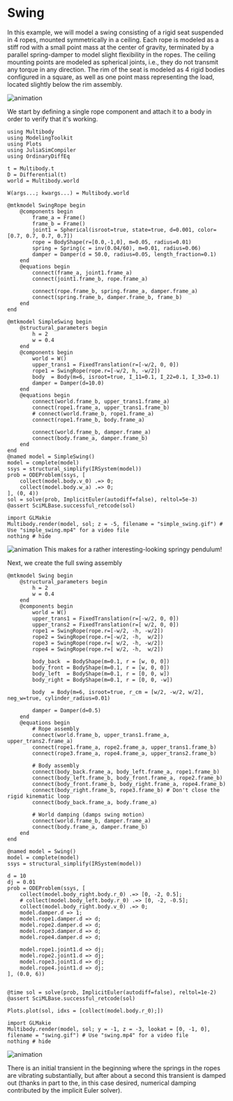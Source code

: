 # Swing

In this example, we will model a swing consisting of a rigid seat suspended in 4 ropes, mounted symmetrically in a ceiling. Each rope is modeled as a stiff rod with a small point mass at the center of gravity, terminated by a parallel spring-damper to model slight flexibility in the ropes. The ceiling mounting points are modeled as spherical joints, i.e., they do not transmit any torque in any direction. The rim of the seat is modeled as 4 rigid bodies configured in a square, as well as one point mass representing the load, located slightly below the rim assembly.

![animation](swing.gif)


We start by defining a single rope component and attach it to a body in order to verify that it's working.

```@example SWING
using Multibody
using ModelingToolkit
using Plots
using JuliaSimCompiler
using OrdinaryDiffEq

t = Multibody.t
D = Differential(t)
world = Multibody.world

W(args...; kwargs...) = Multibody.world

@mtkmodel SwingRope begin
    @components begin
        frame_a = Frame()
        frame_b = Frame()
        joint1 = Spherical(isroot=true, state=true, d=0.001, color=[0.7, 0.7, 0.7, 0.7])
        rope = BodyShape(r=[0.0,-1,0], m=0.05, radius=0.01)
        spring = Spring(c = inv(0.04/60), m=0.01, radius=0.06)
        damper = Damper(d = 50.0, radius=0.05, length_fraction=0.1)
    end
    @equations begin
        connect(frame_a, joint1.frame_a)
        connect(joint1.frame_b, rope.frame_a)

        connect(rope.frame_b, spring.frame_a, damper.frame_a)
        connect(spring.frame_b, damper.frame_b, frame_b)
    end
end

@mtkmodel SimpleSwing begin
    @structural_parameters begin
        h = 2
        w = 0.4
    end
    @components begin
        world = W()
        upper_trans1 = FixedTranslation(r=[-w/2, 0, 0])
        rope1 = SwingRope(rope.r=[-w/2, h, -w/2])
        body  = Body(m=6, isroot=true, I_11=0.1, I_22=0.1, I_33=0.1)
        damper = Damper(d=10.0)
    end
    @equations begin
        connect(world.frame_b, upper_trans1.frame_a)
        connect(rope1.frame_a, upper_trans1.frame_b)
        # connect(world.frame_b, rope1.frame_a)
        connect(rope1.frame_b, body.frame_a)
        
        connect(world.frame_b, damper.frame_a)
        connect(body.frame_a, damper.frame_b)
    end
end
@named model = SimpleSwing()
model = complete(model)
ssys = structural_simplify(IRSystem(model))
prob = ODEProblem(ssys, [
    collect(model.body.v_0) .=> 0;
    collect(model.body.w_a) .=> 0;
], (0, 4))
sol = solve(prob, ImplicitEuler(autodiff=false), reltol=5e-3)
@assert SciMLBase.successful_retcode(sol)
```

```@example SWING
import GLMakie
Multibody.render(model, sol; z = -5, filename = "simple_swing.gif") # Use "simple_swing.mp4" for a video file
nothing # hide
```
![animation](simple_swing.gif)
This makes for a rather interesting-looking springy pendulum!


Next, we create the full swing assembly

```@example SWING
@mtkmodel Swing begin
    @structural_parameters begin
        h = 2
        w = 0.4
    end
    @components begin
        world = W()
        upper_trans1 = FixedTranslation(r=[-w/2, 0, 0])
        upper_trans2 = FixedTranslation(r=[ w/2, 0, 0])
        rope1 = SwingRope(rope.r=[-w/2, -h, -w/2])
        rope2 = SwingRope(rope.r=[-w/2, -h,  w/2])
        rope3 = SwingRope(rope.r=[ w/2, -h, -w/2])
        rope4 = SwingRope(rope.r=[ w/2, -h,  w/2])

        body_back  = BodyShape(m=0.1, r = [w, 0, 0])
        body_front = BodyShape(m=0.1, r = [w, 0, 0])
        body_left  = BodyShape(m=0.1, r = [0, 0, w])
        body_right = BodyShape(m=0.1, r = [0, 0, -w])

        body  = Body(m=6, isroot=true, r_cm = [w/2, -w/2, w/2], neg_w=true, cylinder_radius=0.01)

        damper = Damper(d=0.5)
    end
    @equations begin
        # Rope assembly
        connect(world.frame_b, upper_trans1.frame_a, upper_trans2.frame_a)
        connect(rope1.frame_a, rope2.frame_a, upper_trans1.frame_b)
        connect(rope3.frame_a, rope4.frame_a, upper_trans2.frame_b)

        # Body assembly
        connect(body_back.frame_a, body_left.frame_a, rope1.frame_b)
        connect(body_left.frame_b, body_front.frame_a, rope2.frame_b)
        connect(body_front.frame_b, body_right.frame_a, rope4.frame_b)
        connect(body_right.frame_b, rope3.frame_b) # Don't close the rigid kinematic loop
        connect(body_back.frame_a, body.frame_a)

        # World damping (damps swing motion)
        connect(world.frame_b, damper.frame_a)
        connect(body.frame_a, damper.frame_b)
    end
end

@named model = Swing()
model = complete(model)
ssys = structural_simplify(IRSystem(model))

d = 10
dj = 0.01
prob = ODEProblem(ssys, [
    collect(model.body_right.body.r_0) .=> [0, -2, 0.5];
    # collect(model.body_left.body.r_0) .=> [0, -2, -0.5];
    collect(model.body_right.body.v_0) .=> 0;
    model.damper.d => 1;
    model.rope1.damper.d => d;
    model.rope2.damper.d => d;
    model.rope3.damper.d => d;
    model.rope4.damper.d => d;

    model.rope1.joint1.d => dj;
    model.rope2.joint1.d => dj;
    model.rope3.joint1.d => dj;
    model.rope4.joint1.d => dj;
], (0.0, 6))


@time sol = solve(prob, ImplicitEuler(autodiff=false), reltol=1e-2)
@assert SciMLBase.successful_retcode(sol)

Plots.plot(sol, idxs = [collect(model.body.r_0);])
```

```@example SWING
import GLMakie
Multibody.render(model, sol; y = -1, z = -3, lookat = [0, -1, 0], filename = "swing.gif") # Use "swing.mp4" for a video file
nothing # hide
```

![animation](swing.gif)

There is an initial transient in the beginning where the springs in the ropes are vibrating substantially, but after about a second this transient is damped out (thanks in part to the, in this case desired, numerical damping contributed by the implicit Euler solver).